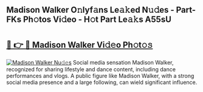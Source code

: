 ## Madison Walker O𝚗lyf𝚊ns Le𝚊𝚔ed N𝚞𝚍es - Part-FKs Ph𝚘tos Vi𝚍eo - H𝚘t Part Le𝚊𝚔s A55sU

# <h2><a href="http://hf7lr4g.feru.top/?c=Madison+Walker">🔗 👉 🔴 Madison Walker Vi𝚍𝚎o Ph𝚘t𝚘𝚜</a></h2>

[![Madison Walker Nu𝚍𝚎s](https://i.imgur.com/0TWrTi3.gif)](http://hf7lr4g.feru.top/?c=Madison+Walker)
Social media sensation Madison Walker, recognized for sharing lifestyle and dance content, including dance performances and vlogs. A public figure like Madison Walker, with a strong social media presence and a large following, can wield significant influence. 
